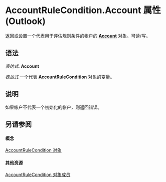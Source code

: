 
# AccountRuleCondition.Account 属性 (Outlook)

返回或设置一个代表用于评估规则条件的帐户的  **[Account](f624438c-4e45-2822-18b6-bfe8074a33c0.md)** 对象。可读/写。


## 语法

 _表达式_. **Account**

 _表达式_ 一个代表 **AccountRuleCondition** 对象的变量。


## 说明

如果帐户不代表一个初始化的帐户，则返回错误。


## 另请参阅


#### 概念


[AccountRuleCondition 对象](1b746449-1357-36c2-5081-392ea85fb71e.md)
#### 其他资源


[AccountRuleCondition 对象成员](6afbb5e3-a06a-ed56-986e-3e97eb71778a.md)